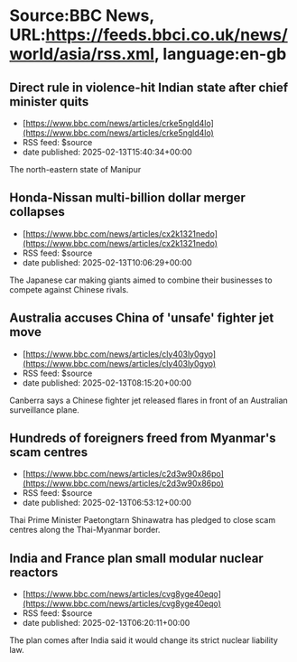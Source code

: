 # Source:BBC News, URL:https://feeds.bbci.co.uk/news/world/asia/rss.xml, language:en-gb

## Direct rule in violence-hit Indian state after chief minister quits
 - [https://www.bbc.com/news/articles/crke5ngld4lo](https://www.bbc.com/news/articles/crke5ngld4lo)
 - RSS feed: $source
 - date published: 2025-02-13T15:40:34+00:00

The north-eastern state of Manipur

## Honda-Nissan multi-billion dollar merger collapses
 - [https://www.bbc.com/news/articles/cx2k1321nedo](https://www.bbc.com/news/articles/cx2k1321nedo)
 - RSS feed: $source
 - date published: 2025-02-13T10:06:29+00:00

The Japanese car making giants aimed to combine their businesses to compete against Chinese rivals.

## Australia accuses China of 'unsafe' fighter jet move
 - [https://www.bbc.com/news/articles/cly403ly0gyo](https://www.bbc.com/news/articles/cly403ly0gyo)
 - RSS feed: $source
 - date published: 2025-02-13T08:15:20+00:00

Canberra says a Chinese fighter jet released flares in front of an Australian surveillance plane.

## Hundreds of foreigners freed from Myanmar's scam centres
 - [https://www.bbc.com/news/articles/c2d3w90x86po](https://www.bbc.com/news/articles/c2d3w90x86po)
 - RSS feed: $source
 - date published: 2025-02-13T06:53:12+00:00

Thai Prime Minister Paetongtarn Shinawatra has pledged to close scam centres along the Thai-Myanmar border.

## India and France plan small modular nuclear reactors
 - [https://www.bbc.com/news/articles/cvg8yge40eqo](https://www.bbc.com/news/articles/cvg8yge40eqo)
 - RSS feed: $source
 - date published: 2025-02-13T06:20:11+00:00

The plan comes after India said it would change its strict nuclear liability law.

